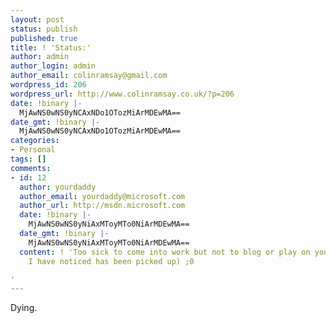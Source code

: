 ```yaml
---
layout: post
status: publish
published: true
title: ! 'Status:'
author: admin
author_login: admin
author_email: colinramsay@gmail.com
wordpress_id: 206
wordpress_url: http://www.colinramsay.co.uk/?p=206
date: !binary |-
  MjAwNS0wNS0yNCAxNDo1OTozMiArMDEwMA==
date_gmt: !binary |-
  MjAwNS0wNS0yNCAxNDo1OTozMiArMDEwMA==
categories:
- Personal
tags: []
comments:
- id: 12
  author: yourdaddy
  author_email: yourdaddy@microsoft.com
  author_url: http://msdn.microsoft.com
  date: !binary |-
    MjAwNS0wNS0yNiAxMToyMTo0NiArMDEwMA==
  date_gmt: !binary |-
    MjAwNS0wNS0yNiAxMToyMTo0NiArMDEwMA==
  content: ! 'Too sick to come into work but not to blog or play on your mac (which
    I have noticed has been picked up) ;0

'
---
```

<p>Dying.</p>
